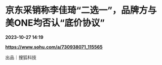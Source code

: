 # 京东采销称李佳琦“二选一”，品牌方与美ONE均否认“底价协议”

**2023-10-27 14:19**

**https://www.sohu.com/a/730938071_115565**

出品｜搜狐科技